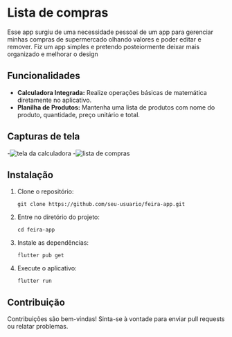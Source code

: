 # Lista de compras

Esse app surgiu de uma necessidade pessoal de um app para gerenciar minhas compras de supermercado olhando valores e poder editar e remover. Fiz um app simples e pretendo posteiormente deixar mais organizado e melhorar o design

## Funcionalidades

- **Calculadora Integrada:** Realize operações básicas de matemática diretamente no aplicativo.
- **Planilha de Produtos:** Mantenha uma lista de produtos com nome do produto, quantidade, preço unitário e total.
## Capturas de tela

   -![tela da calculadora](D:\projects\flutter\mercadinho_help\assets\calc_screen.png)
   -![lista de compras](D:\projects\flutter\mercadinho_help\assets\list_screen.png)
## Instalação

1. Clone o repositório:

   ```
   git clone https://github.com/seu-usuario/feira-app.git
   ```

2. Entre no diretório do projeto:

   ```
   cd feira-app
   ```

3. Instale as dependências:

   ```
   flutter pub get
   ```

4. Execute o aplicativo:

   ```
   flutter run
   ```

## Contribuição

Contribuições são bem-vindas! Sinta-se à vontade para enviar pull requests ou relatar problemas.
